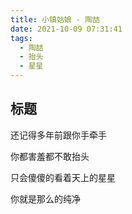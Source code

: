 ```yaml
---
title: 小镇姑娘 - 陶喆
date: 2021-10-09 07:31:41
tags:
  - 陶喆
  - 抬头
  - 星星
---
```


## 标题

还记得多年前跟你手牵手

你都害羞都不敢抬头

只会傻傻的看着天上的星星

你就是那么的纯净

